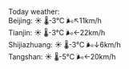 Today weather:  
Beijing: ☀️   🌡️-3°C 🌬️↖11km/h  
Tianjin: ☀️   🌡️-3°C 🌬️←22km/h  
Shijiazhuang: ☀️   🌡️-3°C 🌬️↓6km/h  
Tangshan: ☀️   🌡️-5°C 🌬️←20km/h  
